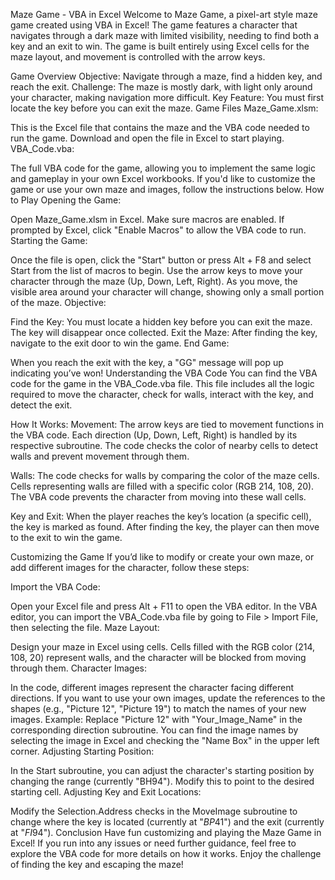 Maze Game - VBA in Excel
Welcome to Maze Game, a pixel-art style maze game created using VBA in Excel! The game features a character that navigates through a dark maze with limited visibility, needing to find both a key and an exit to win. The game is built entirely using Excel cells for the maze layout, and movement is controlled with the arrow keys.

Game Overview
Objective: Navigate through a maze, find a hidden key, and reach the exit.
Challenge: The maze is mostly dark, with light only around your character, making navigation more difficult.
Key Feature: You must first locate the key before you can exit the maze.
Game Files
Maze_Game.xlsm:

This is the Excel file that contains the maze and the VBA code needed to run the game.
Download and open the file in Excel to start playing.
VBA_Code.vba:

The full VBA code for the game, allowing you to implement the same logic and gameplay in your own Excel workbooks.
If you'd like to customize the game or use your own maze and images, follow the instructions below.
How to Play
Opening the Game:

Open Maze_Game.xlsm in Excel.
Make sure macros are enabled. If prompted by Excel, click "Enable Macros" to allow the VBA code to run.
Starting the Game:

Once the file is open, click the "Start" button or press Alt + F8 and select Start from the list of macros to begin.
Use the arrow keys to move your character through the maze (Up, Down, Left, Right).
As you move, the visible area around your character will change, showing only a small portion of the maze.
Objective:

Find the Key: You must locate a hidden key before you can exit the maze. The key will disappear once collected.
Exit the Maze: After finding the key, navigate to the exit door to win the game.
End Game:

When you reach the exit with the key, a "GG" message will pop up indicating you’ve won!
Understanding the VBA Code
You can find the VBA code for the game in the VBA_Code.vba file. This file includes all the logic required to move the character, check for walls, interact with the key, and detect the exit.

How It Works:
Movement: The arrow keys are tied to movement functions in the VBA code. Each direction (Up, Down, Left, Right) is handled by its respective subroutine. The code checks the color of nearby cells to detect walls and prevent movement through them.

Walls: The code checks for walls by comparing the color of the maze cells. Cells representing walls are filled with a specific color (RGB 214, 108, 20). The VBA code prevents the character from moving into these wall cells.

Key and Exit: When the player reaches the key’s location (a specific cell), the key is marked as found. After finding the key, the player can then move to the exit to win the game.

Customizing the Game
If you’d like to modify or create your own maze, or add different images for the character, follow these steps:

Import the VBA Code:

Open your Excel file and press Alt + F11 to open the VBA editor.
In the VBA editor, you can import the VBA_Code.vba file by going to File > Import File, then selecting the file.
Maze Layout:

Design your maze in Excel using cells. Cells filled with the RGB color (214, 108, 20) represent walls, and the character will be blocked from moving through them.
Character Images:

In the code, different images represent the character facing different directions.
If you want to use your own images, update the references to the shapes (e.g., "Picture 12", "Picture 19") to match the names of your new images.
Example: Replace "Picture 12" with "Your_Image_Name" in the corresponding direction subroutine.
You can find the image names by selecting the image in Excel and checking the "Name Box" in the upper left corner.
Adjusting Starting Position:

In the Start subroutine, you can adjust the character's starting position by changing the range (currently "BH94"). Modify this to point to the desired starting cell.
Adjusting Key and Exit Locations:

Modify the Selection.Address checks in the MoveImage subroutine to change where the key is located (currently at "$BP$41") and the exit (currently at "$FI$94").
Conclusion
Have fun customizing and playing the Maze Game in Excel! If you run into any issues or need further guidance, feel free to explore the VBA code for more details on how it works. Enjoy the challenge of finding the key and escaping the maze!
